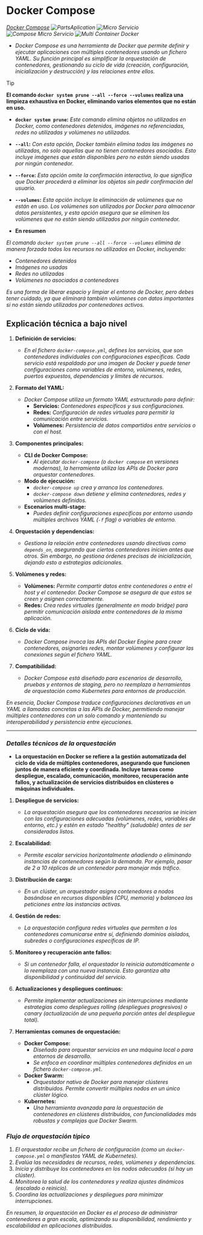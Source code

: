 <!-- Autor: Daniel Benjamin Perez Morales -->
<!-- GitHub: https://github.com/DanielPerezMoralesDev13 -->
<!-- Correo electrónico: danielperezdev@proton.me -->

# **Docker Compose**

*[Docker Compose](https://docs.docker.com/reference/cli/docker/compose/ "https://docs.docker.com/reference/cli/docker/compose/")*
*![PartsAplication](/Images/PartsAplication.png "/Images/PartsAplication.png")*
*![Micro Servicio](/Images/Micro%20Servicios%20App.png "/Images/Micro%20Servicios%20App.png")*
*![Compose Micro Servicio](/Images/Docker%20Compose%20Micro%20Servicios.png "/Images/Docker%20Compose%20Micro%20Servicios.png")*
*![Multi Container Docker](/Images/Multi%20Container%20Docker%20Aplicacion.png "/Images/Multi%20Container%20Docker%20Aplicacion.png")*

- *Docker Compose es una herramienta de Docker que permite definir y ejecutar aplicaciones con múltiples contenedores usando un fichero YAML. Su función principal es simplificar la orquestación de contenedores, gestionando su ciclo de vida (creación, configuración, inicialización y destrucción) y las relaciones entre ellos.*

> [!TIP]
> **El comando `docker system prune --all --force --volumes` realiza una limpieza exhaustiva en Docker, eliminando varios elementos que no están en uso.**

- **`docker system prune`:** *Este comando elimina objetos no utilizados en Docker, como contenedores detenidos, imágenes no referenciadas, redes no utilizadas y volúmenes no utilizados.*

- **`--all`:** *Con esta opción, Docker también elimina todas las imágenes no utilizadas, no solo aquellas que no tienen contenedores asociados. Esto incluye imágenes que están disponibles pero no están siendo usadas por ningún contenedor.*

- **`--force`:** *Esta opción omite la confirmación interactiva, lo que significa que Docker procederá a eliminar los objetos sin pedir confirmación del usuario.*

- **`--volumes`:** *Esta opción incluye la eliminación de volúmenes que no están en uso. Los volúmenes son utilizados por Docker para almacenar datos persistentes, y esta opción asegura que se eliminen los volúmenes que no están siendo utilizados por ningún contenedor.*

- **En resumen**

*El comando `docker system prune --all --force --volumes` elimina de manera forzada todos los recursos no utilizados en Docker, incluyendo:*

- *Contenedores detenidos*
- *Imágenes no usadas*
- *Redes no utilizadas*
- *Volúmenes no asociados a contenedores*

*Es una forma de liberar espacio y limpiar el entorno de Docker, pero debes tener cuidado, ya que eliminará también volúmenes con datos importantes si no están siendo utilizados por contenedores activos.*

## **Explicación técnica a bajo nivel**

1. **Definición de servicios:**
   - *En el fichero `docker-compose.yml`, defines los servicios, que son contenedores individuales con configuraciones específicas. Cada servicio está respaldado por una imagen de Docker y puede tener configuraciones como variables de entorno, volúmenes, redes, puertos expuestos, dependencias y límites de recursos.*

2. **Formato del YAML:**
   - *Docker Compose utiliza un formato YAML estructurado para definir:*
     - **Servicios:** *Contenedores específicos y sus configuraciones.*
     - **Redes:** *Configuración de redes virtuales para permitir la comunicación entre servicios.*
     - **Volúmenes:** *Persistencia de datos compartidos entre servicios o con el host.*

3. **Componentes principales:**
   - **CLI de Docker Compose:**
     - *Al ejecutar `docker-compose` (o `docker compose` en versiones modernas), la herramienta utiliza las APIs de Docker para orquestar contenedores.*
   - **Modo de ejecución:**
     - *`docker-compose up` crea y arranca los contenedores.*
     - *`docker-compose down` detiene y elimina contenedores, redes y volúmenes definidos.*
   - **Escenarios multi-stage:**
     - *Puedes definir configuraciones específicas por entorno usando múltiples archivos YAML (`-f` flag) o variables de entorno.*

4. **Orquestación y dependencias:**
   - *Gestiona la relación entre contenedores usando directivas como `depends_on`, asegurando que ciertos contenedores inicien antes que otros. Sin embargo, no gestiona órdenes precisas de inicialización, dejando esto a estrategias adicionales.*

5. **Volúmenes y redes:**
   - **Volúmenes:** *Permite compartir datos entre contenedores o entre el host y el contenedor. Docker Compose se asegura de que estos se creen y asignen correctamente.*
   - **Redes:** *Crea redes virtuales (generalmente en modo bridge) para permitir comunicación aislada entre contenedores de la misma aplicación.*

6. **Ciclo de vida:**
   - *Docker Compose invoca las APIs del Docker Engine para crear contenedores, asignarles redes, montar volúmenes y configurar las conexiones según el fichero YAML.*

7. **Compatibilidad:**
   - *Docker Compose está diseñado para escenarios de desarrollo, pruebas y entornos de staging, pero no reemplaza a herramientas de orquestación como Kubernetes para entornos de producción.*

*En esencia, Docker Compose traduce configuraciones declarativas en un YAML a llamadas concretas a las APIs de Docker, permitiendo manejar múltiples contenedores con un solo comando y manteniendo su interoperabilidad y persistencia entre ejecuciones.*

---

### ***Detalles técnicos de la orquestación***

- **La orquestación en Docker se refiere a la gestión automatizada del ciclo de vida de múltiples contenedores, asegurando que funcionen juntos de manera eficiente y coordinada. Incluye tareas como despliegue, escalado, comunicación, monitoreo, recuperación ante fallos, y actualización de servicios distribuidos en clústeres o máquinas individuales.**

1. **Despliegue de servicios:**
   - *La orquestación asegura que los contenedores necesarios se inicien con las configuraciones adecuadas (volúmenes, redes, variables de entorno, etc.) y estén en estado "healthy" (saludable) antes de ser considerados listos.*

2. **Escalabilidad:**
   - *Permite escalar servicios horizontalmente añadiendo o eliminando instancias de contenedores según la demanda. Por ejemplo, pasar de 2 a 10 réplicas de un contenedor para manejar más tráfico.*

3. **Distribución de carga:**
   - *En un clúster, un orquestador asigna contenedores a nodos basándose en recursos disponibles (CPU, memoria) y balancea las peticiones entre las instancias activas.*

4. **Gestión de redes:**
   - *La orquestación configura redes virtuales que permiten a los contenedores comunicarse entre sí, definiendo dominios aislados, subredes o configuraciones específicas de IP.*

5. **Monitoreo y recuperación ante fallos:**
   - *Si un contenedor falla, el orquestador lo reinicia automáticamente o lo reemplaza con una nueva instancia. Esto garantiza alta disponibilidad y continuidad del servicio.*

6. **Actualizaciones y despliegues continuos:**
   - *Permite implementar actualizaciones sin interrupciones mediante estrategias como despliegues rolling (despliegues progresivos) o canary (actualización de una pequeña porción antes del despliegue total).*

7. **Herramientas comunes de orquestación:**
   - **Docker Compose:**
     - *Diseñado para orquestar servicios en una máquina local o para entornos de desarrollo.*
     - *Se enfoca en coordinar múltiples contenedores definidos en un fichero `docker-compose.yml`.*
   - **Docker Swarm:**
     - *Orquestador nativo de Docker para manejar clústeres distribuidos. Permite convertir múltiples nodos en un único clúster lógico.*
   - **Kubernetes:**
     - *Una herramienta avanzada para la orquestación de contenedores en clústeres distribuidos, con funcionalidades más robustas y complejas que Docker Swarm.*

### ***Flujo de orquestación típico***

1. *El orquestador recibe un fichero de configuración (como un `docker-compose.yml` o manifiestos YAML de Kubernetes).*
2. *Evalúa las necesidades de recursos, redes, volúmenes y dependencias.*
3. *Inicia y distribuye los contenedores en los nodos adecuados (si hay un clúster).*
4. *Monitorea la salud de los contenedores y realiza ajustes dinámicos (escalado o reinicio).*
5. *Coordina las actualizaciones y despliegues para minimizar interrupciones.*

*En resumen, la orquestación en Docker es el proceso de administrar contenedores a gran escala, optimizando su disponibilidad, rendimiento y escalabilidad en aplicaciones distribuidas.*
